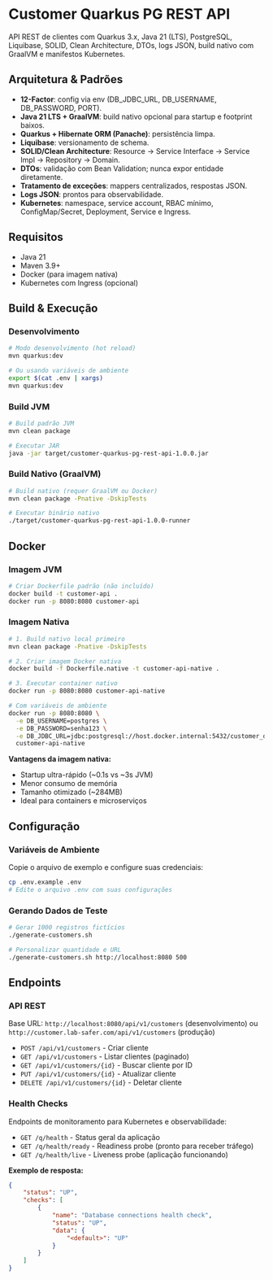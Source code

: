 # Customer Quarkus PG REST API

API REST de clientes com Quarkus 3.x, Java 21 (LTS), PostgreSQL, Liquibase, SOLID, Clean Architecture, DTOs, logs JSON, build nativo com GraalVM e manifestos Kubernetes.

## Arquitetura & Padrões

- **12-Factor**: config via env (DB_JDBC_URL, DB_USERNAME, DB_PASSWORD, PORT).
- **Java 21 LTS + GraalVM**: build nativo opcional para startup e footprint baixos.
- **Quarkus + Hibernate ORM (Panache)**: persistência limpa.
- **Liquibase**: versionamento de schema.
- **SOLID/Clean Architecture**: Resource → Service Interface → Service Impl → Repository → Domain.
- **DTOs**: validação com Bean Validation; nunca expor entidade diretamente.
- **Tratamento de exceções**: mappers centralizados, respostas JSON.
- **Logs JSON**: prontos para observabilidade.
- **Kubernetes**: namespace, service account, RBAC mínimo, ConfigMap/Secret, Deployment, Service e Ingress.

## Requisitos

- Java 21
- Maven 3.9+
- Docker (para imagem nativa)
- Kubernetes com Ingress (opcional)

## Build & Execução

### Desenvolvimento

```bash
# Modo desenvolvimento (hot reload)
mvn quarkus:dev

# Ou usando variáveis de ambiente
export $(cat .env | xargs)
mvn quarkus:dev
```

### Build JVM

```bash
# Build padrão JVM
mvn clean package

# Executar JAR
java -jar target/customer-quarkus-pg-rest-api-1.0.0.jar
```

### Build Nativo (GraalVM)

```bash
# Build nativo (requer GraalVM ou Docker)
mvn clean package -Pnative -DskipTests

# Executar binário nativo
./target/customer-quarkus-pg-rest-api-1.0.0-runner
```

## Docker

### Imagem JVM

```bash
# Criar Dockerfile padrão (não incluído)
docker build -t customer-api .
docker run -p 8080:8080 customer-api
```

### Imagem Nativa

```bash
# 1. Build nativo local primeiro
mvn clean package -Pnative -DskipTests

# 2. Criar imagem Docker nativa
docker build -f Dockerfile.native -t customer-api-native .

# 3. Executar container nativo
docker run -p 8080:8080 customer-api-native

# Com variáveis de ambiente
docker run -p 8080:8080 \
  -e DB_USERNAME=postgres \
  -e DB_PASSWORD=senha123 \
  -e DB_JDBC_URL=jdbc:postgresql://host.docker.internal:5432/customer_db \
  customer-api-native
```

**Vantagens da imagem nativa:**

- Startup ultra-rápido (~0.1s vs ~3s JVM)
- Menor consumo de memória
- Tamanho otimizado (~284MB)
- Ideal para containers e microserviços

## Configuração

### Variáveis de Ambiente

Copie o arquivo de exemplo e configure suas credenciais:

```bash
cp .env.example .env
# Edite o arquivo .env com suas configurações
```

### Gerando Dados de Teste

```bash
# Gerar 1000 registros fictícios
./generate-customers.sh

# Personalizar quantidade e URL
./generate-customers.sh http://localhost:8080 500
```

## Endpoints

### API REST

Base URL: `http://localhost:8080/api/v1/customers` (desenvolvimento) ou `http://customer.lab-safer.com/api/v1/customers` (produção)

- `POST /api/v1/customers` - Criar cliente
- `GET /api/v1/customers` - Listar clientes (paginado)
- `GET /api/v1/customers/{id}` - Buscar cliente por ID
- `PUT /api/v1/customers/{id}` - Atualizar cliente
- `DELETE /api/v1/customers/{id}` - Deletar cliente

### Health Checks

Endpoints de monitoramento para Kubernetes e observabilidade:

- `GET /q/health` - Status geral da aplicação
- `GET /q/health/ready` - Readiness probe (pronto para receber tráfego)
- `GET /q/health/live` - Liveness probe (aplicação funcionando)

**Exemplo de resposta:**

```json
{
    "status": "UP",
    "checks": [
        {
            "name": "Database connections health check",
            "status": "UP",
            "data": {
                "<default>": "UP"
            }
        }
    ]
}
```
